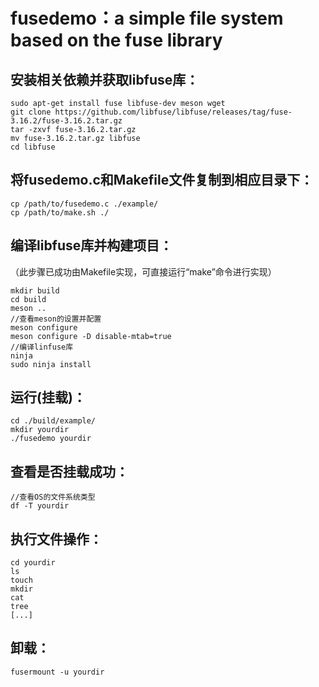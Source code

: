 # fusedemo：a simple file system based on the fuse library

## 安装相关依赖并获取libfuse库：

```
sudo apt-get install fuse libfuse-dev meson wget
git clone https://github.com/libfuse/libfuse/releases/tag/fuse-3.16.2/fuse-3.16.2.tar.gz
tar -zxvf fuse-3.16.2.tar.gz
mv fuse-3.16.2.tar.gz libfuse
cd libfuse
```

## 将fusedemo.c和Makefile文件复制到相应目录下：

```
cp /path/to/fusedemo.c ./example/
cp /path/to/make.sh ./
```

## 编译libfuse库并构建项目：

（此步骤已成功由Makefile实现，可直接运行“make”命令进行实现）

```
mkdir build
cd build
meson ..
//查看meson的设置并配置
meson configure
meson configure -D disable-mtab=true
//编译linfuse库
ninja
sudo ninja install
```

## 运行(挂载)：

```
cd ./build/example/
mkdir yourdir
./fusedemo yourdir
```

## 查看是否挂载成功：

```
//查看OS的文件系统类型
df -T yourdir
```

## 执行文件操作：

```
cd yourdir
ls
touch
mkdir
cat 
tree
[...]
```

## 卸载：

```
fusermount -u yourdir
```

